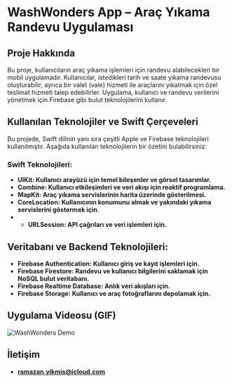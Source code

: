 # WashWonders App – Araç Yıkama Randevu Uygulaması

## Proje Hakkında
Bu proje, kullanıcıların araç yıkama işlemleri için randevu alabilecekleri bir mobil uygulamadır. Kullanıcılar, istedikleri tarih ve saate yıkama randevusu oluşturabilir, ayrıca bir valet (vale) hizmeti ile araçlarını yıkatmak için özel teslimat hizmeti talep edebilirler. Uygulama, kullanıcı ve randevu verilerini yönetmek için Firebase gibi bulut teknolojilerini kullanır.

## Kullanılan Teknolojiler ve Swift Çerçeveleri
Bu projede, Swift dilinin yanı sıra çeşitli Apple ve Firebase teknolojileri kullanılmıştır. Aşağıda kullanılan teknolojilerin bir özetini bulabilirsiniz:
### Swift Teknolojileri:
* **UIKit: Kullanıcı arayüzü için temel bileşenler ve görsel tasarımlar.**
* **Combine: Kullanıcı etkileşimleri ve veri akışı için reaktif programlama.**
* **MapKit: Araç yıkama servislerinin harita üzerinde gösterilmesi.**
* **CoreLocation: Kullanıcının konumunu almak ve yakındaki yıkama servislerini göstermek için.**
* * **URLSession: API çağrıları ve veri işlemleri için.**

## Veritabanı ve Backend Teknolojileri:
* **Firebase Authentication: Kullanıcı giriş ve kayıt işlemleri için.**
* **Firebase Firestore: Randevu ve kullanıcı bilgilerini saklamak için NoSQL bulut veritabanı.**
* **Firebase Realtime Database: Anlık veri akışları için.**
* **Firebase Storage: Kullanıcı ve araç fotoğraflarını depolamak için.**

## Uygulama Videosu (GIF)
![WashWonders Demo](./docs/washwonders.gif)

## İletişim
* **ramazan.yikmis@icloud.com**
